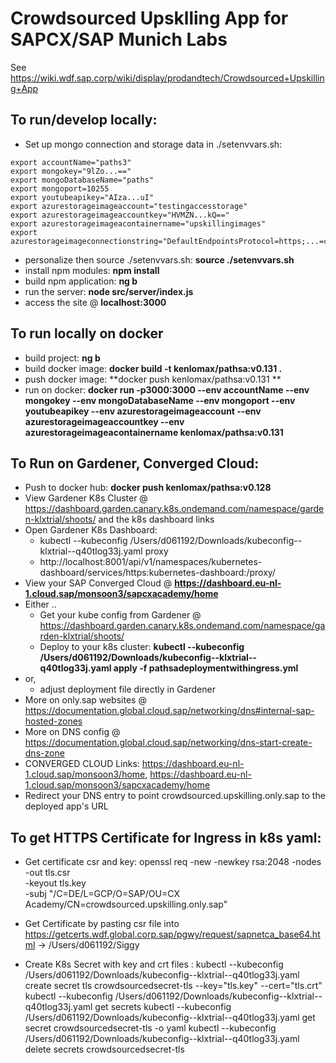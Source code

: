 Crowdsourced Upsklling App for SAPCX/SAP Munich Labs
=====
See https://wiki.wdf.sap.corp/wiki/display/prodandtech/Crowdsourced+Upskilling+App


## To run/develop locally:

- Set up mongo connection and storage data in ./setenvvars.sh:
```
export accountName="paths3"
export mongokey="9lZo...=="
export mongoDatabaseName="paths"
export mongoport=10255
export youtubeapikey="AIza...uI"
export azurestorageimageaccount="testingaccesstorage"
export azurestorageimageaccountkey="HVMZN...kQ=="
export azurestorageimageacontainername="upskillingimages"
export azurestorageimageconnectionstring="DefaultEndpointsProtocol=https;...=core.windows.net"
```
- personalize then source ./setenvvars.sh: **source ./setenvvars.sh**
- install npm modules: **npm install**
- build npm application: **ng b**
- run the server: **node src/server/index.js**
- access the site @ **localhost:3000**

## To run locally on docker
- build project: **ng b**
- build docker image: **docker build -t kenlomax/pathsa:v0.131 .**
- push docker image: **docker push kenlomax/pathsa:v0.131 **
- run on docker: **docker run -p3000:3000 --env accountName --env  mongokey --env mongoDatabaseName --env mongoport --env youtubeapikey --env  azurestorageimageaccount --env azurestorageimageaccountkey --env azurestorageimageacontainername kenlomax/pathsa:v0.131**

## To Run on Gardener, Converged Cloud:
- Push to docker hub: **docker push kenlomax/pathsa:v0.128**
- View Gardener K8s Cluster @ https://dashboard.garden.canary.k8s.ondemand.com/namespace/garden-klxtrial/shoots/ and the k8s dashboard links
- Open Gardener K8s Dashboard: 
  - kubectl --kubeconfig /Users/d061192/Downloads/kubeconfig--klxtrial--q40tlog33j.yaml  proxy
  - http://localhost:8001/api/v1/namespaces/kubernetes-dashboard/services/https:kubernetes-dashboard:/proxy/
- View your SAP Converged Cloud @ **https://dashboard.eu-nl-1.cloud.sap/monsoon3/sapcxacademy/home**
- Either ..
  - Get your kube config from Gardener @ https://dashboard.garden.canary.k8s.ondemand.com/namespace/garden-klxtrial/shoots/
  - Deploy to your k8s cluster: **kubectl --kubeconfig /Users/d061192/Downloads/kubeconfig--klxtrial--q40tlog33j.yaml  apply -f pathsadeploymentwithingress.yml**
- or, 
  - adjust deployment file directly in Gardener
- More on only.sap websites @ https://documentation.global.cloud.sap/networking/dns#internal-sap-hosted-zones
- More on DNS config @ https://documentation.global.cloud.sap/networking/dns-start-create-dns-zone
- CONVERGED CLOUD Links: https://dashboard.eu-nl-1.cloud.sap/monsoon3/home, https://dashboard.eu-nl-1.cloud.sap/monsoon3/sapcxacademy/home
- Redirect your DNS entry to point crowdsourced.upskilling.only.sap to the deployed app's URL


## To get HTTPS Certificate for Ingress in k8s yaml:
- Get certificate csr and key:
 openssl req -new -newkey rsa:2048 -nodes \
        -out tls.csr \
        -keyout tls.key \
        -subj "/C=DE/L=GCP/O=SAP/OU=CX Academy/CN=crowdsourced.upskilling.only.sap"

- Get Certificate by pasting csr file into  https://getcerts.wdf.global.corp.sap/pgwy/request/sapnetca_base64.html
-> /Users/d061192/Siggy
- Create K8s Secret with key and crt files :
kubectl  --kubeconfig /Users/d061192/Downloads/kubeconfig--klxtrial--q40tlog33j.yaml create secret tls crowdsourcedsecret-tls --key="tls.key" --cert="tls.crt"
kubectl --kubeconfig /Users/d061192/Downloads/kubeconfig--klxtrial--q40tlog33j.yaml get secrets 
kubectl --kubeconfig /Users/d061192/Downloads/kubeconfig--klxtrial--q40tlog33j.yaml get secret crowdsourcedsecret-tls -o yaml
kubectl --kubeconfig /Users/d061192/Downloads/kubeconfig--klxtrial--q40tlog33j.yaml delete secrets crowdsourcedsecret-tls


